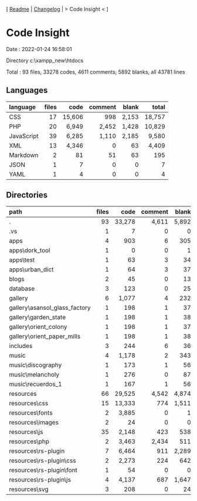 
[ [Readme](README.md) | [Changelog](changelog.md) | > Code Insight < ]
# Code Insight
Date : 2022-01-24 16:58:01

Directory c:\xampp_new\htdocs

Total : 93 files,  33278 codes, 4611 comments, 5892 blanks, all 43781 lines



## Languages
| language | files | code | comment | blank | total |
| :--- | ---: | ---: | ---: | ---: | ---: |
| CSS | 17 | 15,606 | 998 | 2,153 | 18,757 |
| PHP | 20 | 6,949 | 2,452 | 1,428 | 10,829 |
| JavaScript | 39 | 6,285 | 1,110 | 2,185 | 9,580 |
| XML | 13 | 4,346 | 0 | 63 | 4,409 |
| Markdown | 2 | 81 | 51 | 63 | 195 |
| JSON | 1 | 7 | 0 | 0 | 7 |
| YAML | 1 | 4 | 0 | 0 | 4 |

## Directories
| path | files | code | comment | blank | total |
| :--- | ---: | ---: | ---: | ---: | ---: |
| . | 93 | 33,278 | 4,611 | 5,892 | 43,781 |
| .vs | 1 | 7 | 0 | 0 | 7 |
| apps | 4 | 903 | 6 | 305 | 1,214 |
| apps\dork_tool | 1 | 0 | 0 | 1 | 1 |
| apps\test | 1 | 63 | 3 | 34 | 100 |
| apps\urban_dict | 1 | 64 | 3 | 37 | 104 |
| blogs | 2 | 45 | 0 | 13 | 58 |
| database | 3 | 123 | 0 | 25 | 148 |
| gallery | 6 | 1,077 | 4 | 232 | 1,313 |
| gallery\asansol_glass_factory | 1 | 198 | 1 | 37 | 236 |
| gallery\garden_state | 1 | 198 | 1 | 38 | 237 |
| gallery\orient_colony | 1 | 198 | 1 | 37 | 236 |
| gallery\orient_paper_mills | 1 | 198 | 1 | 38 | 237 |
| includes | 3 | 244 | 6 | 36 | 286 |
| music | 4 | 1,178 | 2 | 343 | 1,523 |
| music\discography | 1 | 173 | 1 | 56 | 230 |
| music\melancholy | 1 | 276 | 0 | 87 | 363 |
| music\recuerdos_1 | 1 | 167 | 1 | 56 | 224 |
| resources | 66 | 29,525 | 4,542 | 4,874 | 38,941 |
| resources\css | 15 | 13,333 | 774 | 1,511 | 15,618 |
| resources\fonts | 2 | 3,885 | 0 | 1 | 3,886 |
| resources\images | 2 | 24 | 0 | 0 | 24 |
| resources\js | 35 | 2,148 | 423 | 538 | 3,109 |
| resources\php | 2 | 3,463 | 2,434 | 511 | 6,408 |
| resources\rs-plugin | 7 | 6,464 | 911 | 2,289 | 9,664 |
| resources\rs-plugin\css | 2 | 2,273 | 224 | 642 | 3,139 |
| resources\rs-plugin\font | 1 | 54 | 0 | 0 | 54 |
| resources\rs-plugin\js | 4 | 4,137 | 687 | 1,647 | 6,471 |
| resources\svg | 3 | 208 | 0 | 24 | 232 |


